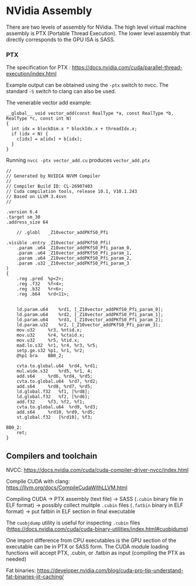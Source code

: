 # NVidia Assembly

There are two levels of assembly for NVidia.
The high level virtual machine assembly is PTX (Portable Thread Execution).
The lower level assembly that directly corresponds to the GPU ISA is SASS.


### PTX

The specification for PTX : https://docs.nvidia.com/cuda/parallel-thread-execution/index.html

Example output can be obtained using the `-ptx` switch to nvcc.  The standard `-S` switch to clang can also be used.

The venerable vector add example:
```CUDA
__global__ void vector_add(const RealType *a, const RealType *b, RealType *c, const int N)
{
  int idx = blockDim.x * blockIdx.x + threadIdx.x;
  if (idx < N) {
    c[idx] = a[idx] + b[idx];
  }
}
```

Running `nvcc -ptx vector_add.cu` produces `vector_add.ptx`

```
//
// Generated by NVIDIA NVVM Compiler
//
// Compiler Build ID: CL-26907403
// Cuda compilation tools, release 10.1, V10.1.243
// Based on LLVM 3.4svn
//

.version 6.4
.target sm_30
.address_size 64

	// .globl	_Z10vector_addPKfS0_Pfi

.visible .entry _Z10vector_addPKfS0_Pfi(
	.param .u64 _Z10vector_addPKfS0_Pfi_param_0,
	.param .u64 _Z10vector_addPKfS0_Pfi_param_1,
	.param .u64 _Z10vector_addPKfS0_Pfi_param_2,
	.param .u32 _Z10vector_addPKfS0_Pfi_param_3
)
{
	.reg .pred 	%p<2>;
	.reg .f32 	%f<4>;
	.reg .b32 	%r<6>;
	.reg .b64 	%rd<11>;


	ld.param.u64 	%rd1, [_Z10vector_addPKfS0_Pfi_param_0];
	ld.param.u64 	%rd2, [_Z10vector_addPKfS0_Pfi_param_1];
	ld.param.u64 	%rd3, [_Z10vector_addPKfS0_Pfi_param_2];
	ld.param.u32 	%r2, [_Z10vector_addPKfS0_Pfi_param_3];
	mov.u32 	%r3, %ntid.x;
	mov.u32 	%r4, %ctaid.x;
	mov.u32 	%r5, %tid.x;
	mad.lo.s32 	%r1, %r4, %r3, %r5;
	setp.ge.s32	%p1, %r1, %r2;
	@%p1 bra 	BB0_2;

	cvta.to.global.u64 	%rd4, %rd1;
	mul.wide.s32 	%rd5, %r1, 4;
	add.s64 	%rd6, %rd4, %rd5;
	cvta.to.global.u64 	%rd7, %rd2;
	add.s64 	%rd8, %rd7, %rd5;
	ld.global.f32 	%f1, [%rd8];
	ld.global.f32 	%f2, [%rd6];
	add.f32 	%f3, %f2, %f1;
	cvta.to.global.u64 	%rd9, %rd3;
	add.s64 	%rd10, %rd9, %rd5;
	st.global.f32 	[%rd10], %f3;

BB0_2:
	ret;
}

```

## Compilers and toolchain

NVCC: https://docs.nvidia.com/cuda/cuda-compiler-driver-nvcc/index.html

Compile CUDA with clang: https://llvm.org/docs/CompileCudaWithLLVM.html

Compiling CUDA -> PTX assembly (text file) -> SASS (`.cubin` binary file in ELF format) ->  possibly collect mulitple `.cubin` files (`.fatbin` binary in ELF format)
  -> put fatbin in ELF section in final executable

The `cuobjdump` utility is useful for inspecting `.cubin` files (https://docs.nvidia.com/cuda/cuda-binary-utilities/index.html#cuobjdump)

One import difference from CPU executables is the GPU section of the executable can be in PTX or SASS form.
The CUDA module loading functions will accept PTX, .cubin, or .fatbin as input (compiling the PTX as needed)

Fat binaries: https://developer.nvidia.com/blog/cuda-pro-tip-understand-fat-binaries-jit-caching/
